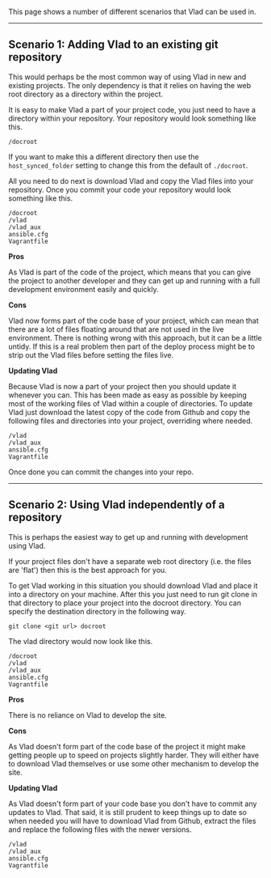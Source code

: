 This page shows a number of different scenarios that Vlad can be used in.

<hr>

## Scenario 1: Adding Vlad to an existing git repository

This would perhaps be the most common way of using Vlad in new and existing projects. The only dependency is that it relies on having the web root directory as a directory within the project.

It is easy to make Vlad a part of your project code, you just need to have a directory within your repository. Your repository would look something like this.

```
/docroot
```

If you want to make this a different directory then use the `host_synced_folder` setting to change this from the default of `./docroot`.

All you need to do next is download Vlad and copy the Vlad files into your repository. Once you commit your code your repository would look something like this.

```
/docroot
/vlad
/vlad_aux
ansible.cfg
Vagrantfile
```

<strong>Pros</strong>

As Vlad is part of the code of the project, which means that you can give the project to another developer and they can get up and running with a full development environment easily and quickly.

<strong>Cons</strong>

Vlad now forms part of the code base of your project, which can mean that there are a lot of files floating around that are not used in the live environment. There is nothing wrong with this approach, but it can be a little untidy. If this is a real problem then part of the deploy process might be to strip out the Vlad files before setting the files live.

<strong>Updating Vlad</strong>

Because Vlad is now a part of your project then you should update it whenever you can. This has been made as easy as possible by keeping most of the working files of Vlad within a couple of directories. To update Vlad just download the latest copy of the code from Github and copy the following files and directories into your project, overriding
where needed.

```
/vlad
/vlad_aux
ansible.cfg
Vagrantfile
```

Once done you can commit the changes into your repo.

<hr>


## Scenario 2: Using Vlad independently of a repository

This is perhaps the easiest way to get up and running with development using Vlad.

If your project files don't have a separate web root directory (i.e. the files are 'flat') then this is the best approach for you.

To get Vlad working in this situation you should download Vlad and place it into a directory on your machine. After this you just need to run git clone in that directory to place your project into the docroot directory. You can specify the destination directory in the following way.

```git clone <git url> docroot```

The vlad directory would now look like this.

```
/docroot
/vlad
/vlad_aux
ansible.cfg
Vagrantfile
```

<strong>Pros</strong>

There is no reliance on Vlad to develop the site.

<strong>Cons</strong>

As Vlad doesn't form part of the code base of the project it might make getting people up to speed on projects slightly harder. They will either have to download Vlad themselves or use some other mechanism to develop the site.

<strong>Updating Vlad</strong>

As Vlad doesn't form part of your code base you don't have to commit any updates to Vlad. That said, it is still prudent to keep things up to date so when needed you will have to download Vlad from Github, extract the files and replace the following files with the newer versions.

```
/vlad
/vlad_aux
ansible.cfg
Vagrantfile
```